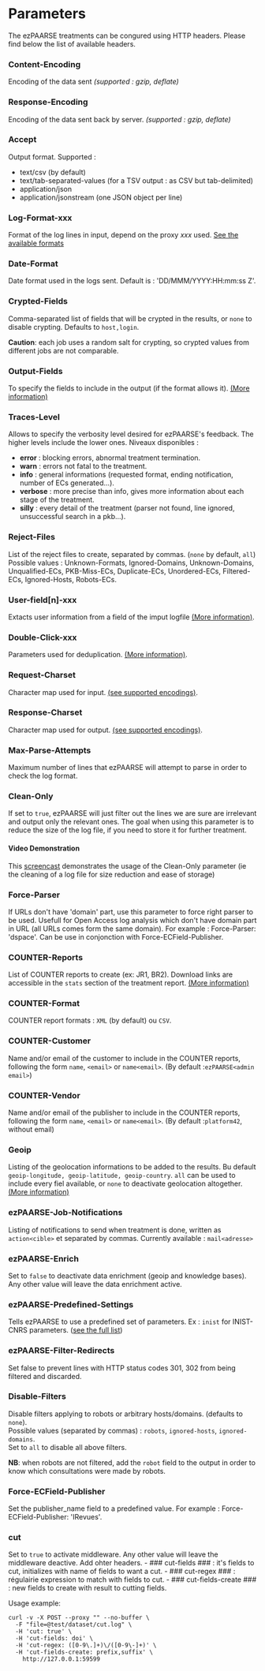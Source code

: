 # Parameters #

The ezPAARSE treatments can be congured using HTTP headers. Please find below the list of available headers.


### Content-Encoding ###
Encoding of the data sent  *(supported : gzip, deflate)*  

### Response-Encoding ###
Encoding of the data sent back by server. *(supported : gzip, deflate)*  

### Accept ###
Output format. Supported :
  - text/csv (by default)
  - text/tab-separated-values (for a TSV output : as CSV but tab-delimited)
  - application/json
  - application/jsonstream (one JSON object per line)

### Log-Format-xxx ###
Format of the log lines in input, depend on the proxy *xxx* used. [See the available formats](./formats.html)

### Date-Format ###
Date format used in the logs sent. Default is : 'DD/MMM/YYYY:HH:mm:ss Z'.  

### Crypted-Fields ###
Comma-separated list of fields that will be crypted in the results, or `none` to disable crypting. Defaults to `host,login`.

**Caution**: each job uses a random salt for crypting, so crypted values from different jobs are not comparable.

### Output-Fields ###
To specify the fields to include in the output (if the format allows it). [(More information)](./outputfields.html)  

### Traces-Level ###
Allows to specify the verbosity level desired for ezPAARSE's feedback. The higher levels include the lower ones.
Niveaux disponibles :
  - **error** : blocking errors, abnormal treatment termination.  
  - **warn** : errors not fatal to the treatment.  
  - **info** : general informations (requested format, ending notification, number of ECs generated...).  
  - **verbose** : more precise than info, gives more information about each stage of the treatment.  
  - **silly** : every detail of the treatment (parser not found, line ignored, unsuccessful search in a pkb...).  


### Reject-Files ###
List of the reject files to create, separated by commas. (`none` by default, `all`)
Possible values : Unknown-Formats, Ignored-Domains, Unknown-Domains, Unqualified-ECs, PKB-Miss-ECs, Duplicate-ECs, Unordered-ECs, Filtered-ECs, Ignored-Hosts, Robots-ECs.

### User-field[n]-xxx ###
Extacts user information from a field of the imput logfile [(More information)](./userfields.html).

### Double-Click-xxx ###
Parameters used for deduplication. [(More information)](./doubleclick.html).

### Request-Charset ###
Character map used for input. [(see supported encodings)](https://github.com/ashtuchkin/iconv-lite#supported-encodings).

### Response-Charset ###
Character map used for output. [(see supported encodings)](https://github.com/ashtuchkin/iconv-lite#supported-encodings).

### Max-Parse-Attempts ###
Maximum number of lines that ezPAARSE will attempt to parse in order to check the log format.

### Clean-Only ###
If set to `true`, ezPAARSE will just filter out the lines we are sure are irrelevant and output only the relevant ones.
The goal when using this parameter is to reduce the size of the log file, if you need to store it for further treatment.
#### Video Demonstration ####
This [screencast](https://www.youtube.com/watch?v=I3D6lO4wDZo) demonstrates the usage of the Clean-Only parameter (ie the cleaning of a log file for size reduction and ease of storage)

### Force-Parser ###
If URLs don't have 'domain' part, use this parameter to force right parser to be used. Usefull for Open Access log analysis which don't have domain part in URL (all URLs comes form the same domain).
For example : Force-Parser: 'dspace'.
Can be use in conjonction with Force-ECField-Publisher.

### COUNTER-Reports ###
List of COUNTER reports to create (ex: JR1, BR2). Download links are accessible in the `stats` section of the treatment report. [(More information)](./counter.html)

### COUNTER-Format ###
COUNTER report formats : `XML` (by default) ou `CSV`.  

### COUNTER-Customer ###
Name and/or email of the customer to include in the COUNTER reports, following the form `name`, `<email>` or `name<email>`. (By default :`ezPAARSE<admin email>`)  

### COUNTER-Vendor ###
Name and/or email of the publisher  to include in the COUNTER reports, following the form `name`, `<email>` or `name<email>`. (By default :`platform42`, without email)  

### Geoip ###
Listing of the geolocation informations to be added to the results. Bu default `geoip-longitude, geoip-latitude, geoip-country`. `all` can be used to include every fiel available, or `none` to deactivate geolocation altogether. [(More information)](./geolocalisation.html)

### ezPAARSE-Job-Notifications ###
Listing of notifications to send when treatment is done, written as `action<cible>` et separated by commas. Currently available : `mail<adresse>`

### ezPAARSE-Enrich ###
Set to `false` to deactivate data enrichment (geoip and knowledge bases). Any other value will leave the data enrichment active.

### ezPAARSE-Predefined-Settings ###
Tells ezPAARSE to use a predefined set of parameters. Ex : `inist` for INIST-CNRS parameters. ([see the full list](/info/predefined-settings))

### ezPAARSE-Filter-Redirects ###
Set false to prevent lines with HTTP status codes 301, 302 from being filtered and discarded.

### Disable-Filters ###
Disable filters applying to robots or arbitrary hosts/domains. (defaults to `none`).  
Possible values (separated by commas) : `robots`, `ignored-hosts`, `ignored-domains`.  
Set to `all` to disable all above filters.  

**NB**: when robots are not filtered, add the `robot` field to the output in order to know which consultations were made by robots.

### Force-ECField-Publisher ###
Set the publisher_name field to a predefined value.
For example : Force-ECField-Publisher: 'IRevues'.


### cut ###
Set to `true` to activate middleware. Any other value will leave the middleware deactive.
Add ohter headers. 
     - ### cut-fields ### : it's fields to cut, initializes with name of fields to want a cut.
     - ### cut-regex ### : régulairie expression to match with fields to cut.
     - ### cut-fields-create ### : new fields to create with result to cutting fields.

Usage example:

```shell
curl -v -X POST --proxy "" --no-buffer \
  -F "file=@test/dataset/cut.log" \
  -H 'cut: true' \
  -H 'cut-fields: doi' \
  -H 'cut-regex: ([0-9\.]+)\/([0-9\-]+)' \
  -H 'cut-fields-create: prefix,suffix' \
 	http://127.0.0.1:59599
```
